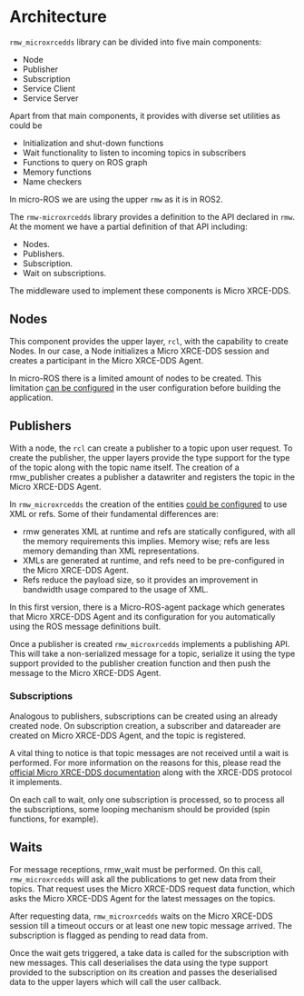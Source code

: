 ﻿# Architecture

`rmw_microxrcedds` library can be divided into five main components:

- Node
- Publisher
- Subscription
- Service Client
- Service Server

Apart from that main components, it provides with diverse set utilities as could be

- Initialization and shut-down functions
- Wait functionality to listen to incoming topics in subscribers
- Functions to query on ROS graph
- Memory functions
- Name checkers

In micro-ROS we are using the upper `rmw` as it is in ROS2.

The `rmw-microxrcedds` library provides a definition to the API declared in `rmw`.
At the moment we have a partial definition of that API including:

- Nodes.
- Publishers.
- Subscription.
- Wait on subscriptions.

The middleware used to implement these components is Micro XRCE-DDS.

## Nodes

This component provides the upper layer, `rcl`, with the capability to create Nodes.
In our case, a Node initializes a Micro XRCE-DDS session and creates a participant in the Micro XRCE-DDS Agent.

In micro-ROS there is a limited amount of nodes to be created.
This limitation [can be configured](Configuration.md) in the user configuration before building the application.

## Publishers

With a node, the `rcl` can create a publisher to a topic upon user request.
To create the publisher, the upper layers provide the type support for the type of the topic along with the topic name itself.
The creation of a rmw_publisher creates a publisher a datawriter and registers the topic in the Micro XRCE-DDS Agent.

In `rmw_microxrcedds` the creation of the entities [could be configured](Configuration.md) to use XML or refs.
Some of their fundamental differences are:

* rmw generates XML at runtime and refs are statically configured, with all the memory requirements this implies. Memory wise; refs are less memory demanding than XML representations.
* XMLs are generated at runtime, and refs need to be pre-configured in the Micro XRCE-DDS Agent.
* Refs reduce the payload size, so it provides an improvement in bandwidth usage compared to the usage of XML.

In this first version, there is a Micro-ROS-agent package which generates that Micro XRCE-DDS Agent and its configuration for you automatically using the ROS message definitions built.

Once a publisher is created `rmw_microxrcedds` implements a publishing API.
This will take a non-serialized message for a topic, serialize it using the type support provided to the publisher creation function and then push the message to the Micro XRCE-DDS Agent.

### Subscriptions

Analogous to publishers, subscriptions can be created using an already created node.
On subscription creation, a subscriber and datareader are created on Micro XRCE-DDS Agent, and the topic is registered.

A vital thing to notice is that topic messages are not received until a wait is performed. 
For more information on the reasons for this, please read the [official Micro XRCE-DDS documentation](https://micro-xrce-dds.readthedocs.io/en/latest/) along with the XRCE-DDS protocol it implements.

On each call to wait, only one subscription is processed, so to process all the subscriptions, some looping mechanism should be provided (spin functions, for example).

## Waits

For message receptions, rmw_wait must be performed.
On this call, `rmw_microxrcedds` will ask all the publications to get new data from their topics. That request uses the Micro XRCE-DDS request data function, which asks the Micro XRCE-DDS Agent for the latest messages on the topics.

After requesting data, `rmw_microxrcedds` waits on the Micro XRCE-DDS session till a timeout occurs or at least one new topic message arrived. The subscription is flagged as pending to read data from.

Once the wait gets triggered, a take data is called for the subscription with new messages.
This call deserialises the data using the type support provided to the subscription on its creation and passes the deserialised data to the upper layers which will call the user callback.

